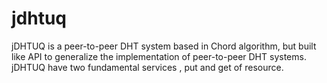 # jdhtuq
jDHTUQ is a peer-to-peer DHT system based in Chord algorithm, but built like API to generalize the implementation of peer-to-peer DHT systems. jDHTUQ have two fundamental services , put and get of resource.
